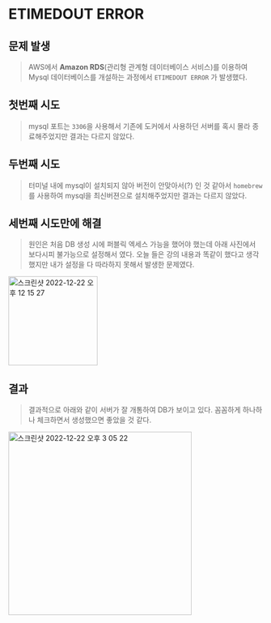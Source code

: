 # ETIMEDOUT ERROR
## 문제 발생
> AWS에서 **Amazon RDS**(관리형 관계형 데이터베이스 서비스)를 이용하여 Mysql 데이터베이스를 개설하는 과정에서 `ETIMEDOUT ERROR` 가 발생했다.

## 첫번째 시도
> mysql 포트는 `3306`을 사용해서 기존에 도커에서 사용하던 서버를 혹시 몰라 종료해주었지만 결과는 다르지 않았다.

## 두번째 시도
> 터미널 내에 mysql이 설치되지 않아 버전이 안맞아서(?) 인 것 같아서 `homebrew`를 사용하여 mysql을 최신버젼으로 설치해주었지만 결과는 다르지 않았다.

## 세번째 시도만에 해결
> 원인은 처음 DB 생성 시에 퍼블릭 엑세스 가능을 했어야 했는데 아래 사진에서 보다시피 불가능으로 설정해서 였다. 오늘 들은 강의 내용과 똑같이 했다고 생각했지만 내가 설정을 다 따라하지 못해서 발생한 문제였다.
<img width="176" alt="스크린샷 2022-12-22 오후 12 15 27" src="https://user-images.githubusercontent.com/104766571/209066534-2bb4ffd9-d258-4fbf-8011-4d0e590a1950.png">

## 결과
> 결과적으로 아래와 같이 서버가 잘 개통하여 DB가 보이고 있다. 꼼꼼하게 하나하나 체크하면서 생성했으면 좋았을 것 같다.
<img width="362" alt="스크린샷 2022-12-22 오후 3 05 22" src="https://user-images.githubusercontent.com/104766571/209068118-241a31d1-4adf-4176-a755-faf77d69140f.png">
